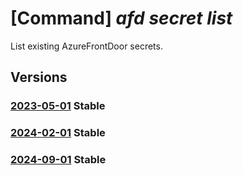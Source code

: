 # [Command] _afd secret list_

List existing AzureFrontDoor secrets.

## Versions

### [2023-05-01](/Resources/mgmt-plane/L3N1YnNjcmlwdGlvbnMve30vcmVzb3VyY2Vncm91cHMve30vcHJvdmlkZXJzL21pY3Jvc29mdC5jZG4vcHJvZmlsZXMve30vc2VjcmV0cw==/2023-05-01.xml) **Stable**

<!-- mgmt-plane /subscriptions/{}/resourcegroups/{}/providers/microsoft.cdn/profiles/{}/secrets 2023-05-01 -->

### [2024-02-01](/Resources/mgmt-plane/L3N1YnNjcmlwdGlvbnMve30vcmVzb3VyY2Vncm91cHMve30vcHJvdmlkZXJzL21pY3Jvc29mdC5jZG4vcHJvZmlsZXMve30vc2VjcmV0cw==/2024-02-01.xml) **Stable**

<!-- mgmt-plane /subscriptions/{}/resourcegroups/{}/providers/microsoft.cdn/profiles/{}/secrets 2024-02-01 -->

### [2024-09-01](/Resources/mgmt-plane/L3N1YnNjcmlwdGlvbnMve30vcmVzb3VyY2Vncm91cHMve30vcHJvdmlkZXJzL21pY3Jvc29mdC5jZG4vcHJvZmlsZXMve30vc2VjcmV0cw==/2024-09-01.xml) **Stable**

<!-- mgmt-plane /subscriptions/{}/resourcegroups/{}/providers/microsoft.cdn/profiles/{}/secrets 2024-09-01 -->
